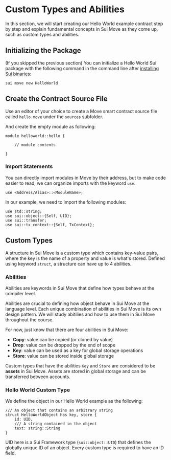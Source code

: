 # Custom Types and Abilities

In this section, we will start creating our Hello World example contract step by step and explain fundamental concepts in Sui Move as they come up, such as custom types and abilities. 

## Initializing the Package

(If you skipped the previous section) You can initialize a Hello World Sui package with the following command in the command line after [installing Sui binaries](https://github.com/sui-foundation/sui-move-intro-course/blob/main/unit-one/lessons/2-set-up-environment.md#install-sui-binaries-locally):

```
sui move new HelloWorld
```

## Create the Contract Source File

Use an editor of your choice to create a Move smart contract source file called `hello.move` under the `sources` subfolder. 

And create the empty module as following:

```
module helloworld::hello {

    // module contents

}
```

### Import Statements

You can directly import modules in Move by their address, but to make code easier to read, we can organize imports with the keyword `use`. 

```
use <Address/Alias>::<ModuleName>;
```

In our example, we need to import the following modules:

```
use std::string;
use sui::object::{Self, UID};
use sui::transfer;
use sui::tx_context::{Self, TxContext};
```

## Custom Types

A structure in Sui Move is a custom type which contains key-value pairs, where the key is the name of a property and value is what's stored. Defined using keyword `struct`, a structure can have up to 4 abilities.

### Abilities

Abilities are keywords in Sui Move that define how types behave at the compiler level. 

Abilities are crucial to defining how object behave in Sui Move at the language level. Each unique combination of abilities in Sui Move is its own design pattern. We will study abitilies and how to use them in Sui Move throughout the course.

For now, just know that there are four abilities in Sui Move:

- **Copy**: value can be copied (or cloned by value)
- **Drop**: value can be dropped by the end of scope
- **Key**: value can be used as a key for global storage operations
- **Store**: value can be stored inside global storage

Custom types that have the abilities `Key` and `Store` are considered to be **assets** in Sui Move. Assets are stored in global storage and can be transferred between accounts.  

### Hello World Custom Type

We define the object in our Hello World example as the following:

```
/// An object that contains an arbitrary string
struct HelloWorldObject has key, store {
    id: UID,
    /// A string contained in the object
    text: string::String
}
```

UID here is a Sui Framework type (`sui::object::UID`) that defines the globally unique ID of an object. Every custom type is required to have an ID field.
